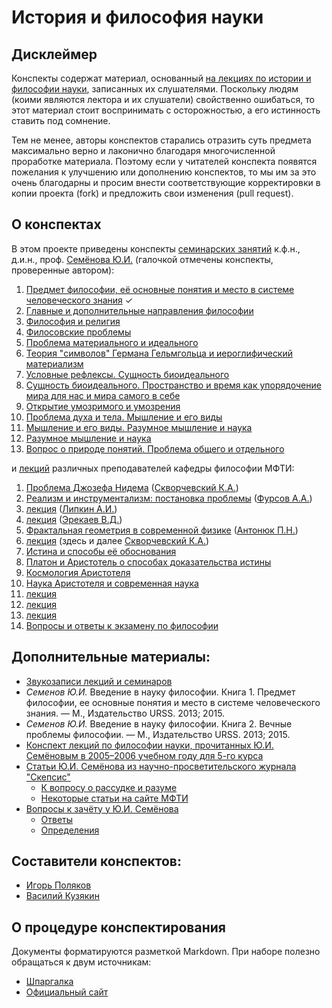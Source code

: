# История и философия науки

## Дисклеймер
Конспекты содержат материал, основанный [на лекциях по истории и философии науки](https://drive.google.com/open?id=0By-rYPzw7raEampzQ291cWwwcFE), записанных их слушателями.
Поскольку людям (коими являются лектора и их слушатели) свойственно ошибаться, то этот материал стоит воспринимать с осторожностью, а его истинность ставить под сомнение.

Тем не менее, авторы конспектов старались отразить суть предмета максимально верно и лаконично благодаря многочисленной проработке материала.
Поэтому если у читателей конспекта появятся пожелания к улучшению или дополнению конспектов, то мы им за это очень благодарны и просим внести соответствующие корректировки в копии проекта (fork) и предложить свои изменения (pull request).

## О конспектах
В этом проекте приведены конспекты [семинарских занятий](https://github.com/noggatur/philosophy/blob/master/Seminars/) к.ф.н., д.и.н., проф. [Семёнова Ю.И.](https://ru.wikipedia.org/wiki/Семёнов,_Юрий_Иванович) (галочкой отмечены конспекты, проверенные автором):

1. [Предмет философии, её основные понятия и место в системе человеческого знания](https://github.com/noggatur/philosophy/blob/master/Seminars/Seminar_1.md) &#10003;
2. [Главные и дополнительные направления философии](https://github.com/noggatur/philosophy/blob/master/Seminars/Seminar_2.md)
3. [Философия и религия](https://github.com/noggatur/philosophy/blob/master/Seminars/Seminar_3.md)
4. [Филосовские проблемы](https://github.com/noggatur/philosophy/blob/master/Seminars/Seminar_4.md)
5. [Проблема материального и идеального](https://github.com/noggatur/philosophy/blob/master/Seminars/Seminar_5.md)
6. [Теория "символов" Германа Гельмгольца и иероглифический материализм](https://github.com/noggatur/philosophy/blob/master/Seminars/Seminar_6.md)
7. [Условные рефлексы. Сущность биоидеального](https://github.com/noggatur/philosophy/blob/master/Seminars/Seminar_7.md)
8. [Сущность биоидеального. Пространство и время как упорядочение мира для нас и мира самого в себе](https://github.com/noggatur/philosophy/blob/master/Seminars/Seminar_8.md)
9. [Открытие умозримого и умозрения](https://github.com/noggatur/philosophy/blob/master/Seminars/Seminar_9.md)
10. [Проблема духа и тела. Мышление и его виды](https://github.com/noggatur/philosophy/blob/master/Seminars/Seminar_10.md)
11. [Мышление и его виды. Разумное мышление и наука](https://github.com/noggatur/philosophy/blob/master/Seminars/Seminar_11.md)
12. [Разумное мышление и наука](https://github.com/noggatur/philosophy/blob/master/Seminars/Seminar_12.md)
13. [Вопрос о природе понятий. Проблема общего и отдельного](https://github.com/noggatur/philosophy/blob/master/Seminars/Seminar_13.md)

и [лекций](https://github.com/noggatur/philosophy/blob/master/Lectures/) различных преподавателей кафедры философии МФТИ:

1. [Проблема Джозефа Нидема](https://github.com/noggatur/philosophy/blob/master/Lectures/Lecture_1.md) ([Скворчевский К.А.](http://wikimipt.org/wiki/Скворчевский_Константин_Анатольевич))
2. [Реализм и инструментализм: постановка проблемы](https://github.com/noggatur/philosophy/blob/master/Lectures/Lecture_2.md) ([Фурсов А.А.](http://istina.msu.ru/profile/a-lexx/))
3. [лекция](https://github.com/noggatur/philosophy/blob/master/Lectures/Lecture_3.md) ([Липкин А.И.](http://www2.rsuh.ru/article.html?id=940520))
4. [лекция](https://github.com/noggatur/philosophy/blob/master/Lectures/Lecture_4.md) ([Эрекаев В.Д.](http://www.dubinushka.ru/pmes.php?id=423))
5. [Фрактальная геометрия в современной физике](https://github.com/noggatur/philosophy/blob/master/Lectures/Lecture_5.md) ([Антонюк П.Н.](http://fn.bmstu.ru/tm-fs-11/79-fn-dep/vych-mat-mat-phys/general/prepods/465-fn11-antonyuk))
6. [лекция](https://github.com/noggatur/philosophy/blob/master/Lectures/Lecture_6.md) (здесь и далее [Скворчевский К.А.](http://wikimipt.org/wiki/Скворчевский_Константин_Анатольевич))
7. [Истина и способы её обоснования](https://github.com/noggatur/philosophy/blob/master/Lectures/Lecture_7.md)
8. [Платон и Аристотель о способах доказательства истины](https://github.com/noggatur/philosophy/blob/master/Lectures/Lecture_8.md)
9. [Космология Аристотеля](https://github.com/noggatur/philosophy/blob/master/Lectures/Lecture_9.md)
10. [Наука Аристотеля и современная наука](https://github.com/noggatur/philosophy/blob/master/Lectures/Lecture_10.md)
11. [лекция](https://github.com/noggatur/philosophy/blob/master/Lectures/Lecture_11.md)
12. [лекция](https://github.com/noggatur/philosophy/blob/master/Lectures/Lecture_12.md)
13. [лекция](https://github.com/noggatur/philosophy/blob/master/Lectures/Lecture_13.md)
14. [Вопросы и ответы к экзамену по философии](https://github.com/noggatur/philosophy/blob/master/Lectures/Questions.md)

## Дополнительные материалы:
- [Звукозаписи лекций и семинаров](https://drive.google.com/open?id=0By-rYPzw7raEampzQ291cWwwcFE)
- _Семенов Ю.И._ Введение в науку философии. Книга 1. Предмет философии, ее основные понятия и место в системе  человеческого знания. — М., Издательство URSS. 2013; 2015.
- _Семенов Ю.И._ Введение в науку философии. Книга 2. Вечные проблемы философии. — М., Издательство URSS. 2013; 2015.
- [Конспект лекций по философии науки, прочитанных Ю.И. Семёновым в 2005–2006 учебном году для 5-го курса](https://philosophy.ivlis.com/)
- [Статьи Ю.И. Семёнова из научно-просветительского журнала "Скепсис"](http://scepsis.net/authors/id_8.html)
  + [К вопросу о рассудке и разуме](http://scepsis.net/library/id_426.html)
  + [Некоторые статьи на сайте МФТИ](https://mipt.ru/education/chair/philosophy/publications/works/semenov/)
- [Вопросы к зачёту у Ю.И. Семёнова](https://mipt.ru/education/chair/philosophy/exams/asp_fachet/zach_semenov.php)
  + [Ответы](https://github.com/noggatur/philosophy/blob/master/Seminars/Questions.md)
  + [Определения](https://github.com/noggatur/philosophy/blob/master/Seminars/Definitions.md)

## Составители конспектов:
- [Игорь Поляков](https://vk.com/igor.polyakov)
- [Василий Кузякин](https://vk.com/id179629971)

## О процедуре конспектирования
Документы форматируются разметкой Markdown.
При наборе полезно обращаться к двум источникам:
- [Шпаргалка](https://github.com/adam-p/markdown-here/wiki/markdown-cheatsheet)
- [Официальный сайт](http://daringfireball.net/projects/markdown/)
